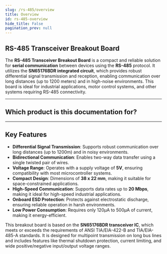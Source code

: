 ```yaml
---
slug: /rs-485/overview
title: Overview
id: rs-485-overview 
hide_title: False
pagination_prev: null
---
```


## RS-485 Transceiver Breakout Board

The **RS-485 Transceiver Breakout Board** is a compact and reliable solution for **serial communication** between devices using the **RS-485** protocol. It utilizes the **SN65176BDR integrated circuit**, which provides robust differential signal transmission and reception, enabling communication over long distances (up to 1200 meters) and in high-noise environments. This board is ideal for industrial applications, motor control systems, and other systems requiring RS-485 connectivity.

<CenteredImage src="/img/rs-485/333068.jpg" alt="standard protocol for communication" caption="RS-485 transceiver breakout"/>

---

## Which product is this documentation for?

<QuickLink 
  title="RS-485 transceiver breakout" 
  description="333068"
  url="https://soldered.com/product/rs-485-transciever-breakout/"
  image="/img/rs-485/333068.jpg" 
/>

---

## Key Features

*   **Differential Signal Transmission**: Supports robust communication over long distances (up to 1200m) and in noisy environments.
*   **Bidirectional Communication**: Enables two-way data transfer using a single twisted pair of wires.
*   **Voltage Range**: Operates with a supply voltage of **5V**, ensuring compatibility with most microcontroller systems.
*   **Compact Design**: Dimensions of **38 x 22 mm**, making it suitable for space-constrained applications.
*   **High-Speed Communication**: Supports data rates up to **20 Mbps**, making it ideal for high-speed industrial applications.
*   **Onboard ESD Protection**: Protects against electrostatic discharge, ensuring reliable operation in harsh environments.
*   **Low Power Consumption**: Requires only 120μA to 500μA of current, making it energy-efficient.
    
This breakout board is based on the **SN65176BDR transceiver IC**, which meets or exceeds the requirements of ANSI TIA/EIA-422-B and TIA/EIA-485-A standards. It is designed for multipoint transmission on long bus lines and includes features like thermal shutdown protection, current limiting, and wide positive/negative input/output voltage ranges.
